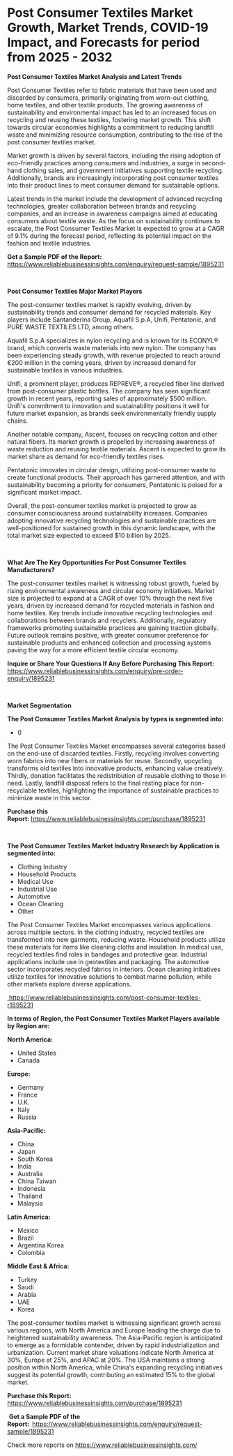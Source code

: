 <p><h1>Post Consumer Textiles Market Growth, Market Trends, COVID-19 Impact, and Forecasts for period from 2025 - 2032</h1></p><p><strong>Post Consumer Textiles Market Analysis and Latest Trends</strong></p>
<p><p>Post Consumer Textiles refer to fabric materials that have been used and discarded by consumers, primarily originating from worn-out clothing, home textiles, and other textile products. The growing awareness of sustainability and environmental impact has led to an increased focus on recycling and reusing these textiles, fostering market growth. This shift towards circular economies highlights a commitment to reducing landfill waste and minimizing resource consumption, contributing to the rise of the post consumer textiles market.</p><p>Market growth is driven by several factors, including the rising adoption of eco-friendly practices among consumers and industries, a surge in second-hand clothing sales, and government initiatives supporting textile recycling. Additionally, brands are increasingly incorporating post consumer textiles into their product lines to meet consumer demand for sustainable options. </p><p>Latest trends in the market include the development of advanced recycling technologies, greater collaboration between brands and recycling companies, and an increase in awareness campaigns aimed at educating consumers about textile waste. As the focus on sustainability continues to escalate, the Post Consumer Textiles Market is expected to grow at a CAGR of 9.1% during the forecast period, reflecting its potential impact on the fashion and textile industries.</p></p>
<p><strong>Get a Sample PDF of the Report:&nbsp;</strong> <a href="https://www.reliablebusinessinsights.com/enquiry/request-sample/1895231?utm_campaign=97&utm_medium=2&utm_source=Github&utm_content=ia&utm_term=14012025&utm_id=post-consumer-textiles">https://www.reliablebusinessinsights.com/enquiry/request-sample/1895231</a></p>
<p>&nbsp;</p>
<p><strong>Post Consumer Textiles Major Market Players</strong></p>
<p><p>The post-consumer textiles market is rapidly evolving, driven by sustainability trends and consumer demand for recycled materials. Key players include Santanderina Group, Aquafil S.p.A, Unifi, Pentatonic, and PURE WASTE TEXTILES LTD, among others.</p><p>Aquafil S.p.A specializes in nylon recycling and is known for its ECONYL® brand, which converts waste materials into new nylon. The company has been experiencing steady growth, with revenue projected to reach around €200 million in the coming years, driven by increased demand for sustainable textiles in various industries.</p><p>Unifi, a prominent player, produces REPREVE®, a recycled fiber line derived from post-consumer plastic bottles. The company has seen significant growth in recent years, reporting sales of approximately $500 million. Unifi's commitment to innovation and sustainability positions it well for future market expansion, as brands seek environmentally friendly supply chains.</p><p>Another notable company, Ascent, focuses on recycling cotton and other natural fibers. Its market growth is propelled by increasing awareness of waste reduction and reusing textile materials. Ascent is expected to grow its market share as demand for eco-friendly textiles rises.</p><p>Pentatonic innovates in circular design, utilizing post-consumer waste to create functional products. Their approach has garnered attention, and with sustainability becoming a priority for consumers, Pentatonic is poised for a significant market impact.</p><p>Overall, the post-consumer textiles market is projected to grow as consumer consciousness around sustainability increases. Companies adopting innovative recycling technologies and sustainable practices are well-positioned for sustained growth in this dynamic landscape, with the total market size expected to exceed $10 billion by 2025.</p></p>
<p>&nbsp;</p>
<p><strong>What Are The Key Opportunities For Post Consumer Textiles Manufacturers?</strong></p>
<p><p>The post-consumer textiles market is witnessing robust growth, fueled by rising environmental awareness and circular economy initiatives. Market size is projected to expand at a CAGR of over 10% through the next five years, driven by increased demand for recycled materials in fashion and home textiles. Key trends include innovative recycling technologies and collaborations between brands and recyclers. Additionally, regulatory frameworks promoting sustainable practices are gaining traction globally. Future outlook remains positive, with greater consumer preference for sustainable products and enhanced collection and processing systems paving the way for a more efficient textile circular economy.</p></p>
<p><strong>Inquire or Share Your Questions If Any Before Purchasing This Report:</strong> <a href="https://www.reliablebusinessinsights.com/enquiry/pre-order-enquiry/1895231?utm_campaign=97&utm_medium=2&utm_source=Github&utm_content=ia&utm_term=14012025&utm_id=post-consumer-textiles">https://www.reliablebusinessinsights.com/enquiry/pre-order-enquiry/1895231</a></p>
<p>&nbsp;</p>
<p><strong>Market Segmentation</strong></p>
<p><strong>The Post Consumer Textiles Market Analysis by types is segmented into:</strong></p>
<p><ul><li>0</li></ul></p>
<p><p>The Post Consumer Textiles Market encompasses several categories based on the end-use of discarded textiles. Firstly, recycling involves converting worn fabrics into new fibers or materials for reuse. Secondly, upcycling transforms old textiles into innovative products, enhancing value creatively. Thirdly, donation facilitates the redistribution of reusable clothing to those in need. Lastly, landfill disposal refers to the final resting place for non-recyclable textiles, highlighting the importance of sustainable practices to minimize waste in this sector.</p></p>
<p><strong>Purchase this Report:&nbsp;</strong><a href="https://www.reliablebusinessinsights.com/purchase/1895231?utm_campaign=97&utm_medium=2&utm_source=Github&utm_content=ia&utm_term=14012025&utm_id=post-consumer-textiles">https://www.reliablebusinessinsights.com/purchase/1895231</a></p>
<p>&nbsp;</p>
<p><strong>The Post Consumer Textiles Market Industry Research by Application is segmented into:</strong></p>
<p><ul><li>Clothing Industry</li><li>Household Products</li><li>Medical Use</li><li>Industrial Use</li><li>Automotive</li><li>Ocean Cleaning</li><li>Other</li></ul></p>
<p><p>The Post Consumer Textiles Market encompasses various applications across multiple sectors. In the clothing industry, recycled textiles are transformed into new garments, reducing waste. Household products utilize these materials for items like cleaning cloths and insulation. In medical use, recycled textiles find roles in bandages and protective gear. Industrial applications include use in geotextiles and packaging. The automotive sector incorporates recycled fabrics in interiors. Ocean cleaning initiatives utilize textiles for innovative solutions to combat marine pollution, while other markets explore diverse applications.</p></p>
<p><a href="https://www.reliablebusinessinsights.com/post-consumer-textiles-r1895231?utm_campaign=97&utm_medium=2&utm_source=Github&utm_content=ia&utm_term=14012025&utm_id=post-consumer-textiles">&nbsp;https://www.reliablebusinessinsights.com/post-consumer-textiles-r1895231</a></p>
<p><strong>In terms of Region, the Post Consumer Textiles Market Players available by Region are:</strong></p>
<p>
    <p> <strong> North America: </strong>
        <ul>
            <li>United States</li>
            <li>Canada</li>
        </ul>
        </p> 
    <p> <strong> Europe: </strong>
        <ul>
            <li>Germany</li>
            <li>France</li>
            <li>U.K.</li>
            <li>Italy</li>
            <li>Russia</li>
        </ul>
        </p> 
    <p> <strong> Asia-Pacific: </strong>
        <ul>
            <li>China</li>
            <li>Japan</li>
            <li>South Korea</li>
            <li>India</li>
            <li>Australia</li>
            <li>China Taiwan</li>
            <li>Indonesia</li>
            <li>Thailand</li>
            <li>Malaysia</li>
        </ul>
        </p> 
    <p> <strong> Latin America: </strong>
        <ul>
            <li>Mexico</li>
            <li>Brazil</li>
            <li>Argentina Korea</li>
            <li>Colombia</li>
        </ul>
        </p> 
    <p> <strong> Middle East & Africa: </strong>
        <ul>
            <li>Turkey</li>
            <li>Saudi</li>
            <li>Arabia</li>
            <li>UAE</li>
            <li>Korea</li>
        </ul>
    </p>
    </p>
<p><p>The post-consumer textiles market is witnessing significant growth across various regions, with North America and Europe leading the charge due to heightened sustainability awareness. The Asia-Pacific region is anticipated to emerge as a formidable contender, driven by rapid industrialization and urbanization. Current market share valuations indicate North America at 30%, Europe at 25%, and APAC at 20%. The USA maintains a strong position within North America, while China's expanding recycling initiatives suggest its potential growth, contributing an estimated 15% to the global market.</p></p>
<p><strong>Purchase this Report: </strong><a href="https://www.reliablebusinessinsights.com/purchase/1895231?utm_campaign=97&utm_medium=2&utm_source=Github&utm_content=ia&utm_term=14012025&utm_id=post-consumer-textiles">https://www.reliablebusinessinsights.com/purchase/1895231</a></p>
<p>&nbsp;<strong>Get a Sample PDF of the Report:&nbsp;&nbsp;</strong><a href="https://www.reliablebusinessinsights.com/enquiry/request-sample/1895231?utm_campaign=97&utm_medium=2&utm_source=Github&utm_content=ia&utm_term=14012025&utm_id=post-consumer-textiles">https://www.reliablebusinessinsights.com/enquiry/request-sample/1895231</a></p>
<p><strong></strong></p>
<p>Check more reports on <a href="https://www.reliablebusinessinsights.com/?utm_campaign=97&utm_medium=2&utm_source=Github&utm_content=ia&utm_term=14012025&utm_id=post-consumer-textiles">https://www.reliablebusinessinsights.com/</a></p>